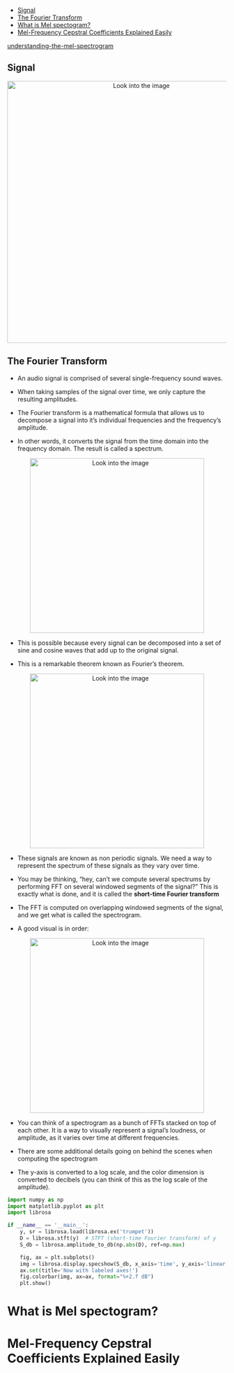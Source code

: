 <!--ts-->
   * [Signal](#signal)
   * [The Fourier Transform](#the-fourier-transform)
* [What is Mel spectogram?](#what-is-mel-spectogram)
* [Mel-Frequency Cepstral Coefficients Explained Easily](#mel-frequency-cepstral-coefficients-explained-easily)

<!-- Created by https://github.com/ekalinin/github-markdown-toc -->
<!-- Added by: gil_diy, at: Sat 01 Apr 2023 03:39:09 PM IDT -->

<!--te-->



[understanding-the-mel-spectrogram](https://medium.com/analytics-vidhya/understanding-the-mel-spectrogram-fca2afa2ce53)


## Signal


<p align="center">
  <img width="600" src="/home/gil_diy/customized-workspace/Ubuntu/useful-resources/images/audio/Signal.png" title="Look into the image">
</p>


## The Fourier Transform

* An audio signal is comprised of several single-frequency sound waves.

* When taking samples of the signal over time, we only capture the resulting amplitudes. 

* The Fourier transform is a mathematical formula that allows us to decompose a signal into it’s individual frequencies and the frequency’s amplitude. 

* In other words, it converts the signal from the time domain into the frequency domain. The result is called a spectrum.

<p align="center">
  <img width="400" src="/home/gil_diy/customized-workspace/Ubuntu/useful-resources/images/audio/fourier_transform.jpg" title="Look into the image">
</p>


* This is possible because every signal can be decomposed into a set of sine and cosine waves that add up to the original signal. 

* This is a remarkable theorem known as Fourier’s theorem.


<p align="center">
  <img width="400" src="/home/gil_diy/customized-workspace/Ubuntu/useful-resources/images/audio/Spectogram.png" title="Look into the image">
</p>


* These signals are known as non periodic signals. We need a way to represent the spectrum of these signals as they vary over time.
* You may be thinking, “hey, can’t we compute several spectrums by performing FFT on several windowed segments of the signal?” This is exactly what is done, and it is called the **short-time Fourier transform**

* The FFT is computed on overlapping windowed segments of the signal, and we get what is called the spectrogram.

* A good visual is in order:


<p align="center">
  <img width="400" src="/home/gil_diy/customized-workspace/Ubuntu/useful-resources/images/audio/short_time_Fourier_transform.jpg" title="Look into the image">
</p>


* You can think of a spectrogram as a bunch of FFTs stacked on top of each other. It is a way to visually represent a signal’s loudness, or amplitude, as it varies over time at different frequencies. 

* There are some additional details going on behind the scenes when computing the spectrogram


*  The y-axis is converted to a log scale, and the color dimension is converted to decibels (you can think of this as the log scale of the amplitude).



```python
import numpy as np
import matplotlib.pyplot as plt
import librosa

if __name__ == '__main__':
    y, sr = librosa.load(librosa.ex('trumpet'))
    D = librosa.stft(y)  # STFT (short-time Fourier transform) of y
    S_db = librosa.amplitude_to_db(np.abs(D), ref=np.max)

    fig, ax = plt.subplots()
    img = librosa.display.specshow(S_db, x_axis='time', y_axis='linear', ax=ax)
    ax.set(title='Now with labeled axes!')
    fig.colorbar(img, ax=ax, format="%+2.f dB")
    plt.show()
```


# What is Mel spectogram?




# Mel-Frequency Cepstral Coefficients Explained Easily